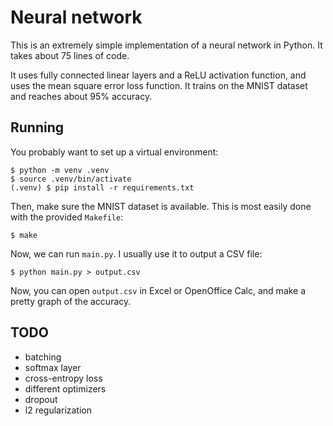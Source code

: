 # Neural network

This is an extremely simple implementation of a neural network in Python. It takes about 75 lines of code.

It uses fully connected linear layers and a ReLU activation function, and uses the mean square error loss function. It trains on the MNIST dataset and reaches about 95% accuracy.


## Running

You probably want to set up a virtual environment:
```
$ python -m venv .venv
$ source .venv/bin/activate
(.venv) $ pip install -r requirements.txt
```

Then, make sure the MNIST dataset is available. This is most easily done with the provided `Makefile`:
```
$ make
```

Now, we can run `main.py`. I usually use it to output a CSV file:
```
$ python main.py > output.csv
```

Now, you can open `output.csv` in Excel or OpenOffice Calc, and make a pretty graph of the accuracy.


## TODO
- batching
- softmax layer
- cross-entropy loss
- different optimizers
- dropout
- l2 regularization
